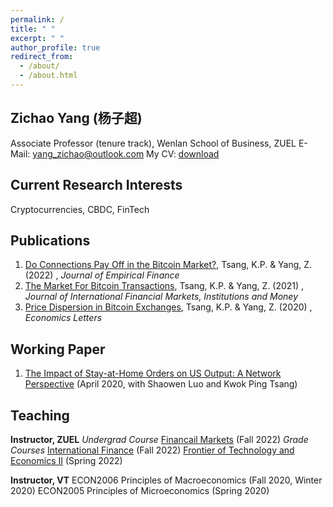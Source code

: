 ```yaml
---
permalink: /
title: " "
excerpt: " "
author_profile: true
redirect_from: 
  - /about/
  - /about.html
---
```

## Zichao Yang (杨子超)
Associate Professor (tenure track), Wenlan School of Business, ZUEL
E-Mail: yang_zichao@outlook.com
My CV: [download](https://www.dropbox.com/s/h9n7a8ndpxmotej/ZichaoYang_CV%20short.pdf?dl=0)

## Current Research Interests
Cryptocurrencies, CBDC, FinTech

## Publications
1. [Do Connections Pay Off in the Bitcoin Market?](https://doi.org/10.1016/j.jempfin.2022.02.001), Tsang, K.P. & Yang, Z. (2022) , *Journal of Empirical Finance*
2. [The Market For Bitcoin Transactions](https://doi.org/10.1016/j.intfin.2021.101282), Tsang, K.P. & Yang, Z. (2021) , *Journal of International Financial Markets, Institutions and Money*
3. [Price Dispersion in Bitcoin Exchanges](https://doi.org/10.1016/j.econlet.2020.109379), Tsang, K.P. & Yang, Z. (2020) , *Economics Letters*


## Working Paper
1. [The Impact of Stay-at-Home Orders on US Output: A Network Perspective](https://ssrn.com/abstract=3571866) (April 2020, with Shaowen Luo and Kwok Ping Tsang)

## Teaching
**Instructor, ZUEL**
*Undergrad Course*
[Financail Markets](https://yzc.me/teaching/2022-zuel-finmkt) (Fall 2022)
*Grade Courses*
[International Finance](https://yzc.me/teaching/2022-zuel-intfin) (Fall 2022)
[Frontier of Technology and Economics II](https://yzc.me/teaching/2022-zuel-frontier) (Spring 2022)

**Instructor, VT**
ECON2006 Principles of Macroeconomics (Fall 2020, Winter 2020)
ECON2005 Principles of Microeconomics (Spring 2020)
